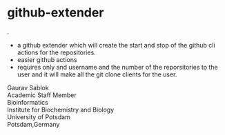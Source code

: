 # github-extender
.
- a github extender which will create the start and stop of the github cli actions for the repositories.
- easier github actions 
- requires only and username and the number of the reporsitories to the user and it will make all the git clone clients for the user. 

Gaurav Sablok \
Academic Staff Member \
Bioinformatics \
Institute for Biochemistry and Biology \
University of Potsdam \
Potsdam,Germany
